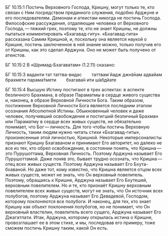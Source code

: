БГ 10.15:1	Постичь Верховного Господа, Кришну, могут только те, кто связан с Ним посредством преданного служения, подобно Арджуне и его последователям. Демонам и атеистам никогда не постичь Господа. Философские рассуждения, отдаляющие человека от Верховного Господа, — тяжкий грех, поэтому те, кто не знает Кришны, не должны пытаться комментировать «Бхагавад-гиту». «Бхагавад-гита» рассказана Самим Кришной, и, поскольку она является наукой о Кришне, постичь заключенное в ней знание можно, только получив его от Кришны, как это сделал Арджуна. Оно не может быть получено от атеистов.

БГ 10.15:2	В «Шримад-Бхагаватам» (1.2.11) сказано:

БГ 10.15:3	ваданти тат таттва-видас   таттвам̇ йадж джн̃а̄нам адвайам брахмети парама̄тмети   бхагава̄н ити ш́абдйате

БГ 10.15:4	Высшую Истину постигают в трех аспектах: в аспекте безличного Брахмана, в образе Параматмы в сердце живого существа и, наконец, в образе Верховной Личности Бога. Таким образом, постижение Верховной Личности Бога является последним этапом осознания Абсолютной Истины. Обыкновенный человек и даже человек, получивший освобождение и постигший безличный Брахман или Параматму в сердце всех живых существ, не обязательно понимает, что Бог — личность. Для того чтобы постичь Верховную Личность, таким людям нужно читать стихи «Бхагавад-гиты», произнесенные этой личностью, Кришной. Некоторые имперсоналисты признают Кришну Бхагаваном и принимают Его авторитет, но далеко не все из тех, кто обрел освобождение, в состоянии понять, что Кришна — это Пурушоттама, Верховная Личность. Поэтому Арджуна называет Его Пурушоттамой. Даже поняв это, бывает трудно осознать, что Кришна — отец всех живых существ. Поэтому Арджуна называет Его Бхута-бхаваной. Но даже тот, кому известно, что Кришна является отцом всех живых существ, может не знать, что Он верховный повелитель. Поэтому, обращаясь к Кришне, Арджуна называет Его Бхутешей, верховным повелителем. Но и те, кто признаёт Кришну верховным повелителем всех живых существ, могут не знать, что Он источник всех полубогов, поэтому Арджуна называет Его Девадевой, Господом, которому поклоняются все полубоги. И наконец, для тех, кто знает Кришну как объект поклонения полубогов, но не понимает, что Он верховный властелин, повелитель всего сущего, Арджуна называет Его Джагатпати. Итак, Арджуна, которому открылась истина о Кришне, провозглашает ее в этом стихе, и мы, последовав его примеру, тоже сможем постичь Кришну таким, какой Он есть.